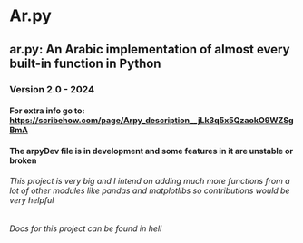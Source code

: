 # Ar.py
## ar.py: An Arabic implementation of almost every built-in function in Python
### Version 2.0 - 2024
#### For extra info go to: https://scribehow.com/page/Arpy_description__jLk3q5x5QzaokO9WZSgBmA
#### The arpyDev file is in development and some features in it are unstable or broken
###### This project is very big and I intend on adding much more functions from a lot of other modules like pandas and matplotlibs so contributions would be very helpful
###### Docs for this project can be found in hell

